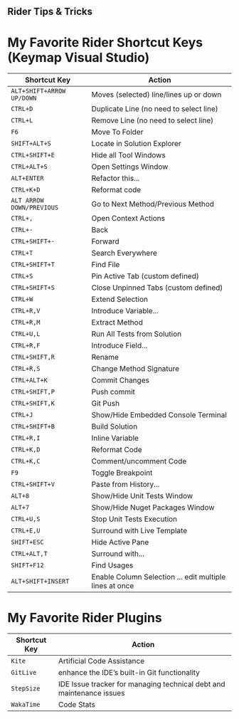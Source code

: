 ## Rider Tips & Tricks

# My Favorite Rider Shortcut Keys (Keymap Visual Studio)

| Shortcut Key                 | Action                                         |
|------------------------------|------------------------------------------------|
| `ALT+SHIFT+ARROW UP/DOWN`    | Moves (selected) line/lines up or down
| `CTRL+D`                     | Duplicate Line (no need to select line)
| `CTRL+L`                     | Remove Line (no need to select line)
| `F6`                         | Move To Folder
| `SHIFT+ALT+S`                | Locate in Solution Explorer
| `CTRL+SHIFT+E`               | Hide all Tool Windows
| `CTRL+ALT+S`                 | Open Settings Window
| `ALT+ENTER`                  | Refactor this...
| `CTRL+K+D`                   | Reformat code
| `ALT ARROW DOWN/PREVIOUS`    | Go to Next Method/Previous Method
| `CTRL+,`                     | Open Context Actions
| `CTRL+-`                     | Back
| `CTRL+SHIFT+-`               | Forward
| `CTRL+T`                     | Search Everywhere
| `CTRL+SHIFT+T`               | Find File
| `CTRL+S`                     | Pin Active Tab (custom defined)
| `CTRL+SHIFT+S`               | Close Unpinned Tabs (custom defined)
| `CTRL+W`                     | Extend Selection
| `CTRL+R,V`                   | Introduce Variable...
| `CTRL+R,M`                   | Extract Method
| `CTRL+U,L`                   | Run All Tests from Solution
| `CTRL+R,F`                   | Introduce Field...
| `CTRL+SHIFT,R`               | Rename
| `CTRL+R,S`                   | Change Method Signature
| `CTRL+ALT+K`                 | Commit Changes
| `CTRL+SHIFT,P`               | Push commit
| `CTRL+SHIFT,K`               | Git Push
| `CTRL+J`                     | Show/Hide Embedded Console Terminal
| `CTRL+SHIFT+B`               | Build Solution
| `CTRL+R,I`                   | Inline Variable
| `CTRL+K,D`                   | Reformat Code
| `CTRL+K,C`                   | Comment/uncomment Code
| `F9`                         | Toggle Breakpoint
| `CTRL+SHIFT+V`               | Paste from History...
| `ALT+8`                      | Show/Hide Unit Tests Window
| `ALT+7`                      | Show/Hide Nuget Packages Window
| `CTRL+U,S`                   | Stop Unit Tests Execution
| `CTRL+E,U`                   | Surround with Live Template
| `SHIFT+ESC`                  | Hide Active Pane
| `CTRL+ALT,T`                 | Surround with...
| `SHIFT+F12`                  | Find Usages
| `ALT+SHIFT+INSERT`           | Enable Column Selection ... edit multiple lines at once


# My Favorite Rider Plugins

| Shortcut Key                 | Action                                         |
|------------------------------|------------------------------------------------|
| `Kite`                       | Artificial Code Assistance
| `GitLive`                    | enhance the IDE’s built-in Git functionality
| `StepSize`                   | IDE Issue tracker for managing technical debt and maintenance issues
| `WakaTime`                   | Code Stats
